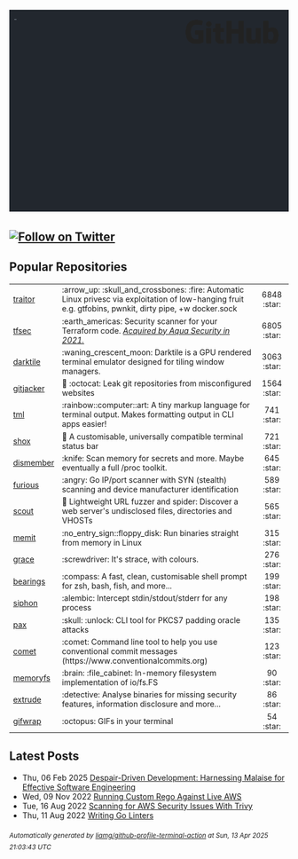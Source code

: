![gifOS](os.gif)

[![Follow on Twitter](https://shields.io/twitter/follow/liam_galvin?label=Follow)](https://twitter.com/liam_galvin) 
---

## Popular Repositories
<table>
<tr><td><a href="https://github.com/liamg/traitor">traitor</a></td><td>:arrow_up: :skull_and_crossbones: :fire: Automatic Linux privesc via exploitation of low-hanging fruit e.g. gtfobins, pwnkit, dirty pipe, +w docker.sock</td><td align="center" width="12%">6848 :star:</td></tr>
<tr><td><a href="https://github.com/aquasecurity/tfsec">tfsec</a></td><td>:earth_americas: Security scanner for your Terraform code. <i><a href='https://www.aquasec.com/news/aqua-security-acquires-tfsec/'>Acquired by Aqua Security in 2021.</a></i></td><td align="center" width="12%">6805 :star:</td></tr>
<tr><td><a href="https://github.com/liamg/darktile">darktile</a></td><td>:waning_crescent_moon: Darktile is a GPU rendered terminal emulator designed for tiling window managers. </td><td align="center" width="12%">3063 :star:</td></tr>
<tr><td><a href="https://github.com/liamg/gitjacker">gitjacker</a></td><td>🔪 :octocat: Leak git repositories from misconfigured websites</td><td align="center" width="12%">1564 :star:</td></tr>
<tr><td><a href="https://github.com/liamg/tml">tml</a></td><td>:rainbow::computer::art: A tiny markup language for terminal output. Makes formatting output in CLI apps easier!</td><td align="center" width="12%">741 :star:</td></tr>
<tr><td><a href="https://github.com/liamg/shox">shox</a></td><td>🍫 A customisable, universally compatible terminal status bar</td><td align="center" width="12%">721 :star:</td></tr>
<tr><td><a href="https://github.com/liamg/dismember">dismember</a></td><td>:knife: Scan memory for secrets and more. Maybe eventually a full /proc toolkit.</td><td align="center" width="12%">645 :star:</td></tr>
<tr><td><a href="https://github.com/liamg/furious">furious</a></td><td>:angry: Go IP/port scanner with SYN (stealth) scanning and device manufacturer identification</td><td align="center" width="12%">589 :star:</td></tr>
<tr><td><a href="https://github.com/liamg/scout">scout</a></td><td>🔭 Lightweight URL fuzzer and spider: Discover a web server's undisclosed files, directories and VHOSTs</td><td align="center" width="12%">565 :star:</td></tr>
<tr><td><a href="https://github.com/liamg/memit">memit</a></td><td>:no_entry_sign::floppy_disk: Run binaries straight from memory in Linux</td><td align="center" width="12%">315 :star:</td></tr>
<tr><td><a href="https://github.com/liamg/grace">grace</a></td><td>:screwdriver: It's strace, with colours.</td><td align="center" width="12%">276 :star:</td></tr>
<tr><td><a href="https://github.com/liamg/bearings">bearings</a></td><td>:compass: A fast, clean, customisable shell prompt for zsh, bash, fish, and more...</td><td align="center" width="12%">199 :star:</td></tr>
<tr><td><a href="https://github.com/liamg/siphon">siphon</a></td><td>:alembic: Intercept stdin/stdout/stderr for any process</td><td align="center" width="12%">198 :star:</td></tr>
<tr><td><a href="https://github.com/liamg/pax">pax</a></td><td>:skull: :unlock: CLI tool for PKCS7 padding oracle attacks</td><td align="center" width="12%">135 :star:</td></tr>
<tr><td><a href="https://github.com/liamg/comet">comet</a></td><td>:comet: Command line tool to help you use conventional commit messages (https://www.conventionalcommits.org)</td><td align="center" width="12%">123 :star:</td></tr>
<tr><td><a href="https://github.com/liamg/memoryfs">memoryfs</a></td><td>:brain: :file_cabinet: In-memory filesystem implementation of io/fs.FS</td><td align="center" width="12%">90 :star:</td></tr>
<tr><td><a href="https://github.com/liamg/extrude">extrude</a></td><td>:detective: Analyse binaries for missing security features, information disclosure and more...</td><td align="center" width="12%">86 :star:</td></tr>
<tr><td><a href="https://github.com/liamg/gifwrap">gifwrap</a></td><td>:octopus: GIFs in your terminal</td><td align="center" width="12%">54 :star:</td></tr>
</table>

## Latest Posts

 - Thu, 06 Feb 2025 [Despair-Driven Development: Harnessing Malaise for Effective Software Engineering](https://lia.mg/posts/despair-driven-development/)
 - Wed, 09 Nov 2022 [Running Custom Rego Against Live AWS](https://lia.mg/posts/custom-rego-for-aws/)
 - Tue, 16 Aug 2022 [Scanning for AWS Security Issues With Trivy](https://lia.mg/posts/trivy-aws/)
 - Thu, 11 Aug 2022 [Writing Go Linters](https://lia.mg/posts/writing-go-linters/)

<sub><i>Automatically generated by [liamg/github-profile-terminal-action](https://github.com/liamg/github-profile-terminal-action) at Sun, 13 Apr 2025 21:03:43 UTC</i></sub>

